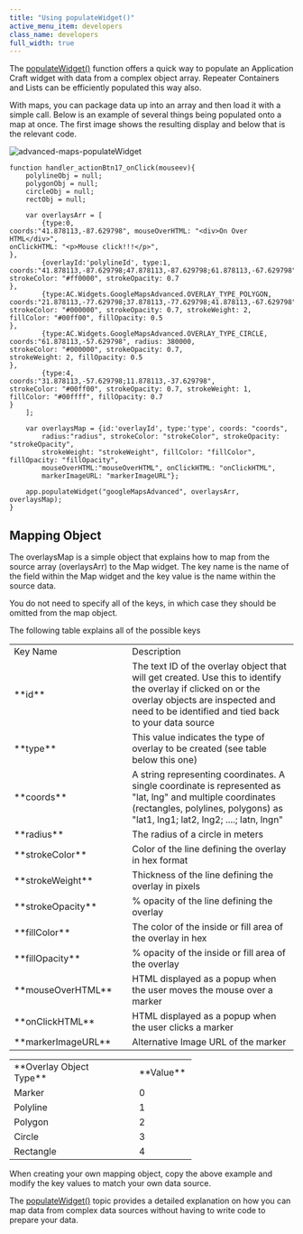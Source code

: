 ```yaml
---
title: "Using populateWidget()"
active_menu_item: developers
class_name: developers
full_width: true
---
```



The [populateWidget()](../../../scripting-apis/client-api/widget-data-state-manipulation/populatewidget/) function offers a quick way to populate an Application Craft widget with data from a complex object array. Repeater Containers and Lists can be efficiently populated this way also.

With maps, you can package data up into an array and then load it with a simple call. Below is an example of several things being populated onto a map at once. The first image shows the resulting display and below that is the relevant code.

![advanced-maps-populateWidget](/img/docs/advanced-maps-populatewidget.png)

    function handler_actionBtn17_onClick(mouseev){
        polylineObj = null;
        polygonObj = null;
        circleObj = null;
        rectObj = null; 
        
        var overlaysArr = [
            {type:0, 
    coords:"41.878113,-87.629798", mouseOverHTML: "<div>On Over HTML</div>", 
    onClickHTML: "<p>Mouse click!!!</p>", 
    },
            {overlayId:'polylineId', type:1, 
    coords:"41.878113,-87.629798;47.878113,-87.629798;61.878113,-67.629798", 
    strokeColor: "#ff0000", strokeOpacity: 0.7
    },
            {type:AC.Widgets.GoogleMapsAdvanced.OVERLAY_TYPE_POLYGON, 
    coords:"21.878113,-77.629798;37.878113,-77.629798;41.878113,-67.629798", 
    strokeColor: "#000000", strokeOpacity: 0.7, strokeWeight: 2, 
    fillColor: "#00ff00", fillOpacity: 0.5
    },
            {type:AC.Widgets.GoogleMapsAdvanced.OVERLAY_TYPE_CIRCLE, 
    coords:"61.878113,-57.629798", radius: 380000, 
    strokeColor: "#000000", strokeOpacity: 0.7, 
    strokeWeight: 2, fillOpacity: 0.5
    },
            {type:4, 
    coords:"31.878113,-57.629798;11.878113,-37.629798", 
    strokeColor: "#00ff00", strokeOpacity: 0.7, strokeWeight: 1, 
    fillColor: "#00ffff", fillOpacity: 0.7
    }
        ];
        
        var overlaysMap = {id:'overlayId', type:'type', coords: "coords", 
            radius:"radius", strokeColor: "strokeColor", strokeOpacity: "strokeOpacity", 
            strokeWeight: "strokeWeight", fillColor: "fillColor", fillOpacity: "fillOpacity", 
            mouseOverHTML:"mouseOverHTML", onClickHTML: "onClickHTML", 
            markerImageURL: "markerImageURL"};
     
        app.populateWidget("googleMapsAdvanced", overlaysArr, overlaysMap);
    }
   

## Mapping Object

The overlaysMap is a simple object that explains how to map from the source array (overlaysArr) to the Map widget. The key name is the name of the field within the Map widget and the key value is the name within the source data.

You do not need to specify all of the keys, in which case they should be omitted from the map object.

The following table explains all of the possible keys

<table>
<tr>
<td width="151">
Key Name

</td>
<td width="14">
</td>
<td width="833">
Description

</td>
</tr>
<tr>
<td width="151">
**id**

</td>
<td width="14">
</td>
<td width="833">
The text ID of the overlay object that will get created. Use this to identify the overlay if clicked on or the overlay objects are inspected and need to be identified and tied back to your data source

</td>
</tr>
<tr>
<td width="151">
**type**

</td>
<td width="14">
</td>
<td width="833">
This value indicates the type of overlay to be created (see table below this one)

</td>
</tr>
<tr>
<td width="151">
**coords**

</td>
<td width="14">
</td>
<td width="833">
A string representing coordinates. A single coordinate is represented as "lat, lng" and multiple coordinates (rectangles, polylines, polygons) as "lat1, lng1; lat2, lng2; ....; latn, lngn"

</td>
</tr>
<tr>
<td width="151">
**radius**

</td>
<td width="14">
</td>
<td width="833">
The radius of a circle in meters

</td>
</tr>
<tr>
<td width="151">
**strokeColor**

</td>
<td width="14">
</td>
<td width="833">
Color of the line defining the overlay in hex format

</td>
</tr>
<tr>
<td width="151">
**strokeWeight**

</td>
<td width="14">
</td>
<td width="833">
Thickness of the line defining the overlay in pixels

</td>
</tr>
<tr>
<td width="151">
**strokeOpacity**

</td>
<td width="14">
</td>
<td width="833">
% opacity of the line defining the overlay

</td>
</tr>
<tr>
<td width="151">
**fillColor**

</td>
<td width="14">
</td>
<td width="833">
The color of the inside or fill area of the overlay in hex

</td>
</tr>
<tr>
<td width="151">
**fillOpacity**

</td>
<td width="14">
</td>
<td width="833">
% opacity of the inside or fill area of the overlay

</td>
</tr>
<tr>
<td width="151">
**mouseOverHTML**

</td>
<td width="14">
</td>
<td width="833">
HTML displayed as a popup when the user moves the mouse over a marker

</td>
</tr>
<tr>
<td width="151">
**onClickHTML**

</td>
<td width="14">
</td>
<td width="833">
HTML displayed as a popup when the user clicks a marker

</td>
</tr>
<tr>
<td width="151">
**markerImageURL**

</td>
<td width="14">
</td>
<td width="833">
Alternative Image URL of the marker

</td>
</tr>
</table>

<table>
<tr>
<td width="182">
**Overlay Object Type**

</td>
<td width="8">
</td>
<td width="85">
**Value**

</td>
</tr>
<tr>
<td width="182">
Marker

</td>
<td width="8">
</td>
<td width="85">
0

</td>
</tr>
<tr>
<td width="182">
Polyline

</td>
<td width="8">
</td>
<td width="85">
1

</td>
</tr>
<tr>
<td width="182">
Polygon

</td>
<td width="8">
</td>
<td width="85">
2

</td>
</tr>
<tr>
<td width="182">
Circle

</td>
<td width="8">
</td>
<td width="85">
3

</td>
</tr>
<tr>
<td width="182">
Rectangle

</td>
<td width="8">
</td>
<td width="85">
4

</td>
</tr>
</table>

When creating your own mapping object, copy the above example and modify the key values to match your own data source.

The [populateWidget()](../../../scripting-apis/client-api/widget-data-state-manipulation/populatewidget/) topic provides a detailed explanation on how you can map data from complex data sources without having to write code to prepare your data.

